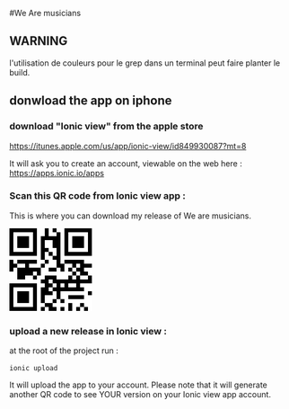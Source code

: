#We Are musicians

## WARNING

l'utilisation de couleurs pour le grep dans un terminal peut faire planter le build.


## donwload the app on iphone

### download "Ionic view" from the apple store

https://itunes.apple.com/us/app/ionic-view/id849930087?mt=8

It will ask you to create an account, viewable on the web here :
https://apps.ionic.io/apps

### Scan this QR code from Ionic view app :

This is where you can download my release of We are musicians.

![wam qr code](https://raw.githubusercontent.com/nyl-auster/wearemusicians-client/master/www/img/app-qrcode.png?token=AAUehxmTaaSw1Bu3cEKe3r5MhLEvMbGPks5U8v_8wA%3D%3D)

### upload a new release in Ionic view :

at the root of the project run :
```
ionic upload
```
It will upload the app to your account. Please note that it will generate another QR code to see YOUR version on your Ionic view app account.